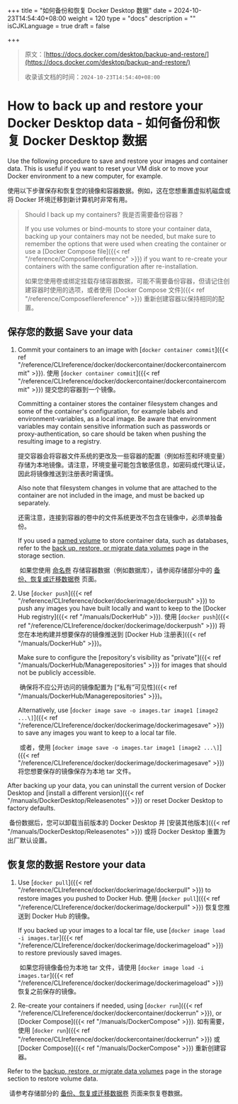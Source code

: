 +++
title = "如何备份和恢复 Docker Desktop 数据"
date = 2024-10-23T14:54:40+08:00
weight = 120
type = "docs"
description = ""
isCJKLanguage = true
draft = false

+++

> 原文：[https://docs.docker.com/desktop/backup-and-restore/](https://docs.docker.com/desktop/backup-and-restore/)
>
> 收录该文档的时间：`2024-10-23T14:54:40+08:00`

# How to back up and restore your Docker Desktop data - 如何备份和恢复 Docker Desktop 数据

Use the following procedure to save and restore your images and container data. This is useful if you want to reset your VM disk or to move your Docker environment to a new computer, for example.

​	使用以下步骤保存和恢复您的镜像和容器数据。例如，这在您想重置虚拟机磁盘或将 Docker 环境迁移到新计算机时非常有用。

> Should I back up my containers? 我是否需要备份容器？
>
> If you use volumes or bind-mounts to store your container data, backing up your containers may not be needed, but make sure to remember the options that were used when creating the container or use a [Docker Compose file]({{< ref "/reference/Composefilereference" >}}) if you want to re-create your containers with the same configuration after re-installation.
>
> ​	如果您使用卷或绑定挂载存储容器数据，可能不需要备份容器，但请记住创建容器时使用的选项，或者使用 [Docker Compose 文件]({{< ref "/reference/Composefilereference" >}}) 重新创建容器以保持相同的配置。

## 保存您的数据 Save your data

1. Commit your containers to an image with [`docker container commit`]({{< ref "/reference/CLIreference/docker/dockercontainer/dockercontainercommit" >}}). 使用 [`docker container commit`]({{< ref "/reference/CLIreference/docker/dockercontainer/dockercontainercommit" >}}) 提交您的容器到一个镜像。

   Committing a container stores the container filesystem changes and some of the container's configuration, for example labels and environment-variables, as a local image. Be aware that environment variables may contain sensitive information such as passwords or proxy-authentication, so care should be taken when pushing the resulting image to a registry.

   ​	提交容器会将容器文件系统的更改及一些容器的配置（例如标签和环境变量）存储为本地镜像。请注意，环境变量可能包含敏感信息，如密码或代理认证，因此将镜像推送到注册表时需谨慎。

   Also note that filesystem changes in volume that are attached to the container are not included in the image, and must be backed up separately.

   ​	还需注意，连接到容器的卷中的文件系统更改不包含在镜像中，必须单独备份。

   If you used a [named volume](https://docs.docker.com/engine/storage/#more-details-about-mount-types) to store container data, such as databases, refer to the [back up, restore, or migrate data volumes](https://docs.docker.com/engine/storage/volumes/#back-up-restore-or-migrate-data-volumes) page in the storage section.

   ​	如果您使用 [命名卷](https://docs.docker.com/engine/storage/#more-details-about-mount-types) 存储容器数据（例如数据库），请参阅存储部分中的 [备份、恢复或迁移数据卷](https://docs.docker.com/engine/storage/volumes/#back-up-restore-or-migrate-data-volumes) 页面。

2. Use [`docker push`]({{< ref "/reference/CLIreference/docker/dockerimage/dockerpush" >}}) to push any images you have built locally and want to keep to the [Docker Hub registry]({{< ref "/manuals/DockerHub" >}}). 使用 [`docker push`]({{< ref "/reference/CLIreference/docker/dockerimage/dockerpush" >}}) 将您在本地构建并想要保存的镜像推送到 [Docker Hub 注册表]({{< ref "/manuals/DockerHub" >}})。

   Make sure to configure the [repository's visibility as "private"]({{< ref "/manuals/DockerHub/Managerepositories" >}}) for images that should not be publicly accessible.

   ​	确保将不应公开访问的镜像配置为 [“私有”可见性]({{< ref "/manuals/DockerHub/Managerepositories" >}})。
   
   Alternatively, use [`docker image save -o images.tar image1 [image2 ...\]`]({{< ref "/reference/CLIreference/docker/dockerimage/dockerimagesave" >}}) to save any images you want to keep to a local tar file.
   
   ​	或者，使用 [`docker image save -o images.tar image1 [image2 ...\]`]({{< ref "/reference/CLIreference/docker/dockerimage/dockerimagesave" >}}) 将您想要保存的镜像保存为本地 tar 文件。

After backing up your data, you can uninstall the current version of Docker Desktop and [install a different version]({{< ref "/manuals/DockerDesktop/Releasenotes" >}}) or reset Docker Desktop to factory defaults.

​	备份数据后，您可以卸载当前版本的 Docker Desktop 并 [安装其他版本]({{< ref "/manuals/DockerDesktop/Releasenotes" >}}) 或将 Docker Desktop 重置为出厂默认设置。

## 恢复您的数据 Restore your data

1. Use [`docker pull`]({{< ref "/reference/CLIreference/docker/dockerimage/dockerpull" >}}) to restore images you pushed to Docker Hub. 使用 [`docker pull`]({{< ref "/reference/CLIreference/docker/dockerimage/dockerpull" >}}) 恢复您推送到 Docker Hub 的镜像。

   If you backed up your images to a local tar file, use [`docker image load -i images.tar`]({{< ref "/reference/CLIreference/docker/dockerimage/dockerimageload" >}}) to restore previously saved images.

   ​	如果您将镜像备份为本地 tar 文件，请使用 [`docker image load -i images.tar`]({{< ref "/reference/CLIreference/docker/dockerimage/dockerimageload" >}}) 恢复之前保存的镜像。

2. Re-create your containers if needed, using [`docker run`]({{< ref "/reference/CLIreference/docker/dockercontainer/dockerrun" >}}), or [Docker Compose]({{< ref "/manuals/DockerCompose" >}}). 如有需要，使用 [`docker run`]({{< ref "/reference/CLIreference/docker/dockercontainer/dockerrun" >}}) 或 [Docker Compose]({{< ref "/manuals/DockerCompose" >}}) 重新创建容器。

Refer to the [backup, restore, or migrate data volumes](https://docs.docker.com/engine/storage/volumes/#back-up-restore-or-migrate-data-volumes) page in the storage section to restore volume data.

​	请参考存储部分的 [备份、恢复或迁移数据卷](https://docs.docker.com/engine/storage/volumes/#back-up-restore-or-migrate-data-volumes) 页面来恢复卷数据。

